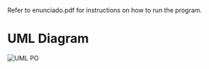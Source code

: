 Refer to enunciado.pdf for instructions on how to run the program.

# UML Diagram
![UML PO](https://github.com/franciscofpereira/SpreadsheetManager/assets/147160910/6bfe76f5-495e-4986-bf81-b8e623c95bd0)
